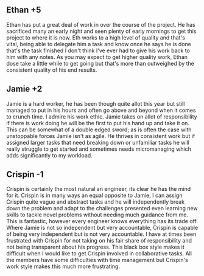 ## Ethan +5
Ethan has put a great deal of work in over the course of the project. He has sacrificed many an early night and seen plenty of early mornings to get this project to where it is now. Eth works to a high level of quality and that's vital, being able to delegate him a task and know once he says he is done that's the task finished I don't think I've ever had to give his work back to him with any notes. As you may expect to get higher quality work, Ethan dose take a little while to get going but that's more than outweighed by the consistent quality of his end results.

## Jamie +2
Jamie is a hard worker, he has been though quite allot this year but still managed to put in his hours and often go above and beyond when it comes to crunch time. I admire his work ethic. Jamie takes on allot of responsibility if there is work doing he will be the first to put his hand up and take it on. This can be somewhat of a double edged sword; as is often the case with unstoppable forces Jamie isn't as agile. He thrives in consistent work but if assigned larger tasks that need breaking down or unfamiliar tasks he will really struggle to get started and sometimes needs micromanaging which adds significantly to my workload.

## Crispin -1
Crispin is certainly the most natural an engineer, its clear he has the mind for it. Crispin is in many ways an equal opposite to Jamie, I can assign Crispin quite vague and abstract tasks and he will independently break down the problem and adapt to the challenges presented even learning new skills to tackle novel problems without needing much guidance from me. This is fantastic, however every engineer knows everything has its trade off. Where Jamie is not so independent but very accountable, Crispin is capable of being very independent but is not very accountable. I have at times been frustrated with Crispin for not taking on his fair share of responsibility and not being transparent about his progress. This black box style makes it difficult when I would like to get Crispin involved in collaborative tasks. All the members have some difficulties with time management but Crispin's work style makes this much more frustrating.